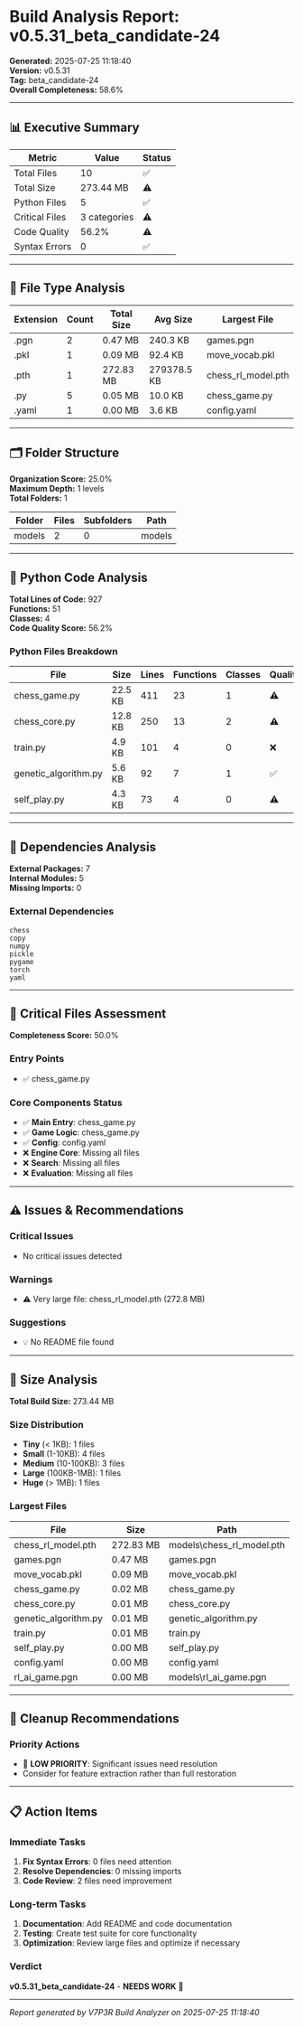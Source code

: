 # Build Analysis Report: v0.5.31_beta_candidate-24

**Generated:** 2025-07-25 11:18:40  
**Version:** v0.5.31  
**Tag:** beta_candidate-24  
**Overall Completeness:** 58.6%

---

## 📊 Executive Summary

| Metric | Value | Status |
|--------|-------|--------|
| Total Files | 10 | ✅ |
| Total Size | 273.44 MB | ⚠️ |
| Python Files | 5 | ✅ |
| Critical Files | 3 categories | ⚠️ |
| Code Quality | 56.2% | ⚠️ |
| Syntax Errors | 0 | ✅ |

---

## 📁 File Type Analysis

| Extension | Count | Total Size | Avg Size | Largest File |
|-----------|-------|------------|----------|--------------|
| .pgn | 2 | 0.47 MB | 240.3 KB | games.pgn |
| .pkl | 1 | 0.09 MB | 92.4 KB | move_vocab.pkl |
| .pth | 1 | 272.83 MB | 279378.5 KB | chess_rl_model.pth |
| .py | 5 | 0.05 MB | 10.0 KB | chess_game.py |
| .yaml | 1 | 0.00 MB | 3.6 KB | config.yaml |


---

## 🗂️ Folder Structure

**Organization Score:** 25.0%  
**Maximum Depth:** 1 levels  
**Total Folders:** 1

| Folder | Files | Subfolders | Path |
|--------|-------|------------|------|
| models | 2 | 0 | models |


---

## 🐍 Python Code Analysis

**Total Lines of Code:** 927  
**Functions:** 51  
**Classes:** 4  
**Code Quality Score:** 56.2%

### Python Files Breakdown
| File | Size | Lines | Functions | Classes | Quality |
|------|------|-------|-----------|---------|---------|
| chess_game.py | 22.5 KB | 411 | 23 | 1 | ⚠️ |
| chess_core.py | 12.8 KB | 250 | 13 | 2 | ⚠️ |
| train.py | 4.9 KB | 101 | 4 | 0 | ❌ |
| genetic_algorithm.py | 5.6 KB | 92 | 7 | 1 | ✅ |
| self_play.py | 4.3 KB | 73 | 4 | 0 | ⚠️ |


---

## 🔗 Dependencies Analysis

**External Packages:** 7  
**Internal Modules:** 5  
**Missing Imports:** 0

### External Dependencies
```
chess
copy
numpy
pickle
pygame
torch
yaml
```


---

## 🎯 Critical Files Assessment

**Completeness Score:** 50.0%

### Entry Points
- ✅ chess_game.py

### Core Components Status
- ✅ **Main Entry**: chess_game.py
- ✅ **Game Logic**: chess_game.py
- ✅ **Config**: config.yaml
- ❌ **Engine Core**: Missing all files
- ❌ **Search**: Missing all files
- ❌ **Evaluation**: Missing all files


---

## ⚠️ Issues & Recommendations

### Critical Issues
- No critical issues detected

### Warnings
- ⚠️ Very large file: chess_rl_model.pth (272.8 MB)

### Suggestions
- 💡 No README file found


---

## 📏 Size Analysis

**Total Build Size:** 273.44 MB

### Size Distribution
- **Tiny** (< 1KB): 1 files
- **Small** (1-10KB): 4 files  
- **Medium** (10-100KB): 3 files
- **Large** (100KB-1MB): 1 files
- **Huge** (> 1MB): 1 files

### Largest Files
| File | Size | Path |
|------|------|------|
| chess_rl_model.pth | 272.83 MB | models\chess_rl_model.pth |
| games.pgn | 0.47 MB | games.pgn |
| move_vocab.pkl | 0.09 MB | move_vocab.pkl |
| chess_game.py | 0.02 MB | chess_game.py |
| chess_core.py | 0.01 MB | chess_core.py |
| genetic_algorithm.py | 0.01 MB | genetic_algorithm.py |
| train.py | 0.01 MB | train.py |
| self_play.py | 0.00 MB | self_play.py |
| config.yaml | 0.00 MB | config.yaml |
| rl_ai_game.pgn | 0.00 MB | models\rl_ai_game.pgn |


---

## 🧹 Cleanup Recommendations

### Priority Actions
- 🔧 **LOW PRIORITY**: Significant issues need resolution
- Consider for feature extraction rather than full restoration


---

## 📋 Action Items

### Immediate Tasks
1. **Fix Syntax Errors**: 0 files need attention
2. **Resolve Dependencies**: 0 missing imports
3. **Code Review**: 2 files need improvement

### Long-term Tasks  
1. **Documentation**: Add README and code documentation
2. **Testing**: Create test suite for core functionality
3. **Optimization**: Review large files and optimize if necessary

### Verdict
**v0.5.31_beta_candidate-24** - **NEEDS WORK** 🔧

---
*Report generated by V7P3R Build Analyzer on 2025-07-25 11:18:40*
